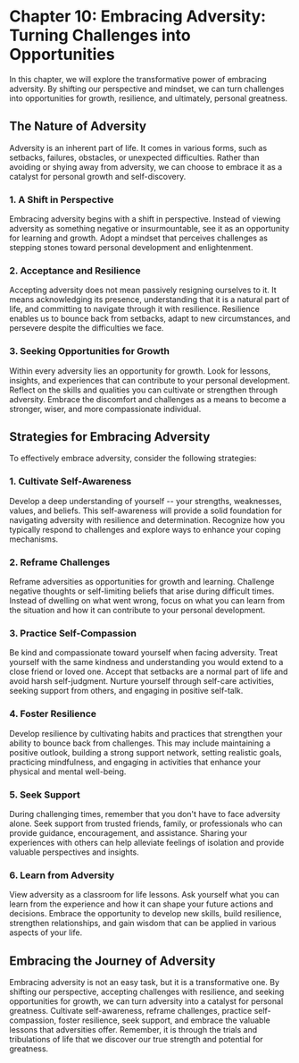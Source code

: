 Chapter 10: Embracing Adversity: Turning Challenges into Opportunities
======================================================================

In this chapter, we will explore the transformative power of embracing adversity. By shifting our perspective and mindset, we can turn challenges into opportunities for growth, resilience, and ultimately, personal greatness.

The Nature of Adversity
-----------------------

Adversity is an inherent part of life. It comes in various forms, such as setbacks, failures, obstacles, or unexpected difficulties. Rather than avoiding or shying away from adversity, we can choose to embrace it as a catalyst for personal growth and self-discovery.

### **1. A Shift in Perspective**

Embracing adversity begins with a shift in perspective. Instead of viewing adversity as something negative or insurmountable, see it as an opportunity for learning and growth. Adopt a mindset that perceives challenges as stepping stones toward personal development and enlightenment.

### **2. Acceptance and Resilience**

Accepting adversity does not mean passively resigning ourselves to it. It means acknowledging its presence, understanding that it is a natural part of life, and committing to navigate through it with resilience. Resilience enables us to bounce back from setbacks, adapt to new circumstances, and persevere despite the difficulties we face.

### **3. Seeking Opportunities for Growth**

Within every adversity lies an opportunity for growth. Look for lessons, insights, and experiences that can contribute to your personal development. Reflect on the skills and qualities you can cultivate or strengthen through adversity. Embrace the discomfort and challenges as a means to become a stronger, wiser, and more compassionate individual.

Strategies for Embracing Adversity
----------------------------------

To effectively embrace adversity, consider the following strategies:

### **1. Cultivate Self-Awareness**

Develop a deep understanding of yourself -- your strengths, weaknesses, values, and beliefs. This self-awareness will provide a solid foundation for navigating adversity with resilience and determination. Recognize how you typically respond to challenges and explore ways to enhance your coping mechanisms.

### **2. Reframe Challenges**

Reframe adversities as opportunities for growth and learning. Challenge negative thoughts or self-limiting beliefs that arise during difficult times. Instead of dwelling on what went wrong, focus on what you can learn from the situation and how it can contribute to your personal development.

### **3. Practice Self-Compassion**

Be kind and compassionate toward yourself when facing adversity. Treat yourself with the same kindness and understanding you would extend to a close friend or loved one. Accept that setbacks are a normal part of life and avoid harsh self-judgment. Nurture yourself through self-care activities, seeking support from others, and engaging in positive self-talk.

### **4. Foster Resilience**

Develop resilience by cultivating habits and practices that strengthen your ability to bounce back from challenges. This may include maintaining a positive outlook, building a strong support network, setting realistic goals, practicing mindfulness, and engaging in activities that enhance your physical and mental well-being.

### **5. Seek Support**

During challenging times, remember that you don't have to face adversity alone. Seek support from trusted friends, family, or professionals who can provide guidance, encouragement, and assistance. Sharing your experiences with others can help alleviate feelings of isolation and provide valuable perspectives and insights.

### **6. Learn from Adversity**

View adversity as a classroom for life lessons. Ask yourself what you can learn from the experience and how it can shape your future actions and decisions. Embrace the opportunity to develop new skills, build resilience, strengthen relationships, and gain wisdom that can be applied in various aspects of your life.

Embracing the Journey of Adversity
----------------------------------

Embracing adversity is not an easy task, but it is a transformative one. By shifting our perspective, accepting challenges with resilience, and seeking opportunities for growth, we can turn adversity into a catalyst for personal greatness. Cultivate self-awareness, reframe challenges, practice self-compassion, foster resilience, seek support, and embrace the valuable lessons that adversities offer. Remember, it is through the trials and tribulations of life that we discover our true strength and potential for greatness.

